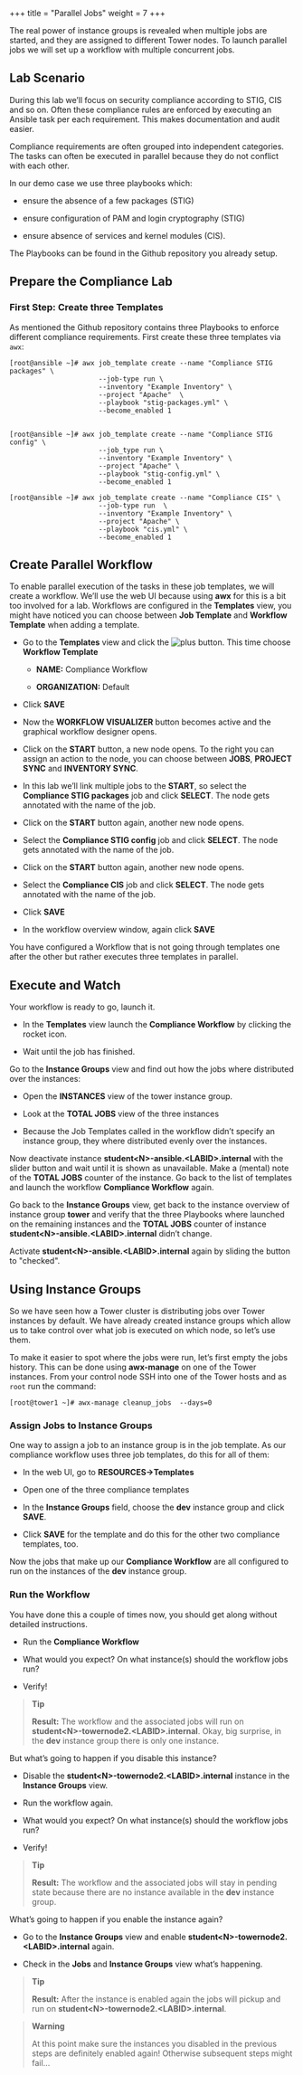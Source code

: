 +++
title = "Parallel Jobs"
weight = 7
+++

The real power of instance groups is revealed when multiple jobs are
started, and they are assigned to different Tower nodes. To launch
parallel jobs we will set up a workflow with multiple concurrent jobs.

## Lab Scenario

During this lab we’ll focus on security compliance according to STIG,
CIS and so on. Often these compliance rules are enforced by executing an
Ansible task per each requirement. This makes documentation and audit
easier.

Compliance requirements are often grouped into independent categories.
The tasks can often be executed in parallel because they do not conflict
with each other.

In our demo case we use three playbooks which:

  - ensure the absence of a few packages (STIG)

  - ensure configuration of PAM and login cryptography (STIG)

  - ensure absence of services and kernel modules (CIS).

The Playbooks can be found in the Github repository you already setup.

## Prepare the Compliance Lab

### First Step: Create three Templates

As mentioned the Github repository contains three Playbooks to enforce
different compliance requirements. First create these three templates
via `awx`:

    [root@ansible ~]# awx job_template create --name "Compliance STIG packages" \
                          --job-type run \
                          --inventory "Example Inventory" \
                          --project "Apache"  \
                          --playbook "stig-packages.yml" \
                          --become_enabled 1


    [root@ansible ~]# awx job_template create --name "Compliance STIG config" \
                          --job_type run \
                          --inventory "Example Inventory" \
                          --project "Apache" \
                          --playbook "stig-config.yml" \
                          --become_enabled 1

    [root@ansible ~]# awx job_template create --name "Compliance CIS" \
                          --job-type run  \
                          --inventory "Example Inventory" \
                          --project "Apache" \
                          --playbook "cis.yml" \
                          --become_enabled 1


## Create Parallel Workflow

To enable parallel execution of the tasks in these job templates, we
will create a workflow. We’ll use the web UI because using **awx**
for this is a bit too involved for a lab. Workflows are configured in
the **Templates** view, you might have noticed you can choose between
**Job Template** and **Workflow Template** when adding a template.

  - Go to the **Templates** view and click the
    ![plus](../../images/green_plus.png?classes=inline) button. This time choose **Workflow
    Template**

      - **NAME:** Compliance Workflow

      - **ORGANIZATION:** Default

  - Click **SAVE**

  - Now the **WORKFLOW VISUALIZER** button becomes active and the
    graphical workflow designer opens.

  - Click on the **START** button, a new node opens. To the right you
    can assign an action to the node, you can choose between **JOBS**,
    **PROJECT SYNC** and **INVENTORY SYNC**.

  - In this lab we’ll link multiple jobs to the **START**, so select the
    **Compliance STIG packages** job and click **SELECT**. The node gets
    annotated with the name of the job.

  - Click on the **START** button again, another new node opens.

  - Select the **Compliance STIG config** job and click **SELECT**. The
    node gets annotated with the name of the job.

  - Click on the **START** button again, another new node opens.

  - Select the **Compliance CIS** job and click **SELECT**. The node
    gets annotated with the name of the job.

  - Click **SAVE**

  - In the workflow overview window, again click **SAVE**

You have configured a Workflow that is not going through templates one
after the other but rather executes three templates in parallel.

## Execute and Watch

Your workflow is ready to go, launch it.

  - In the **Templates** view launch the **Compliance Workflow** by
    clicking the rocket icon.

  - Wait until the job has finished.

Go to the **Instance Groups** view and find out how the jobs where
distributed over the instances:

  - Open the **INSTANCES** view of the tower instance group.

  - Look at the **TOTAL JOBS** view of the three instances

  - Because the Job Templates called in the workflow didn’t specify an
    instance group, they where distributed evenly over the instances.

Now deactivate instance **student\<N>-ansible.\<LABID>.internal** with the slider button and wait until it is shown as unavailable. Make a (mental) note of the **TOTAL JOBS** counter of the instance. Go back to the list of templates and launch the workflow **Compliance Workflow** again.

Go back to the **Instance Groups** view, get back to the instance overview of instance group **tower** and verify that the three Playbooks where launched on the remaining instances and the **TOTAL JOBS** counter of instance **student\<N>-ansible.\<LABID>.internal** didn’t change.

Activate **student\<N>-ansible.\<LABID>.internal** again by sliding the button to "checked".

## Using Instance Groups

So we have seen how a Tower cluster is distributing jobs over Tower
instances by default. We have already created instance groups which
allow us to take control over what job is executed on which node, so
let’s use them.

To make it easier to spot where the jobs were run, let’s first empty the
jobs history. This can be done using **awx-manage** on one of the Tower
instances. From your control node SSH into one of the Tower hosts and as
`root` run the command:

    [root@tower1 ~]# awx-manage cleanup_jobs  --days=0

### Assign Jobs to Instance Groups

One way to assign a job to an instance group is in the job template. As
our compliance workflow uses three job templates, do this for all of
them:

  - In the web UI, go to **RESOURCES→Templates**

  - Open one of the three compliance templates

  - In the **Instance Groups** field, choose the **dev** instance group
    and click **SAVE**.

  - Click **SAVE** for the template and do this for the other two
    compliance templates, too.

Now the jobs that make up our **Compliance Workflow** are all configured
to run on the instances of the **dev** instance group.

### Run the Workflow

You have done this a couple of times now, you should get along without
detailed instructions.

  - Run the **Compliance Workflow**

  - What would you expect? On what instance(s) should the workflow jobs
    run?

  - Verify\!

> **Tip**
>
> **Result:** The workflow and the associated jobs will run on **student\<N>-towernode2.\<LABID>.internal**. Okay, big surprise, in the **dev** instance group there is only one instance.

But what’s going to happen if you disable this instance?

  - Disable the **student\<N>-towernode2.\<LABID>.internal** instance in the **Instance Groups** view.

  - Run the workflow again.

  - What would you expect? On what instance(s) should the workflow jobs
    run?

  - Verify\!

> **Tip**
>
> **Result:** The workflow and the associated jobs will stay in pending
> state because there are no instance available in the **dev** instance
> group.

What’s going to happen if you enable the instance again?

  - Go to the **Instance Groups** view and enable **student\<N>-towernode2.\<LABID>.internal** again.

  - Check in the **Jobs** and **Instance Groups** view what’s happening.

> **Tip**
>
> **Result:** After the instance is enabled again the jobs will pickup and run on **student\<N>-towernode2.\<LABID>.internal**.

> **Warning**
>
> At this point make sure the instances you disabled in the previous
> steps are definitely enabled again\! Otherwise subsequent steps might
> fail…
